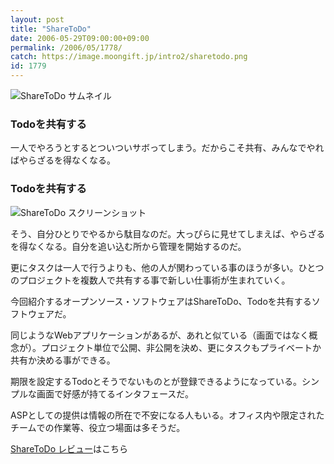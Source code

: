 ```yaml
---
layout: post
title: "ShareToDo"
date: 2006-05-29T09:00:00+09:00
permalink: /2006/05/1778/
catch: https://image.moongift.jp/intro2/sharetodo.png
id: 1779
---
```

 ![ShareToDo サムネイル](https://image.moongift.jp/intro2/sharetodo.t.png "ShareToDo サムネイル")
  

### Todoを共有する
  
一人でやろうとするとついついサボってしまう。だからこそ共有、みんなでやればやらざるを得なくなる。  
<!--more-->  

### Todoを共有する
  

![ShareToDo スクリーンショット](https://image.moongift.jp/intro2/sharetodo.png "ShareToDo スクリーンショット")

  

そう、自分ひとりでやるから駄目なのだ。大っぴらに見せてしまえば、やらざるを得なくなる。自分を追い込む所から管理を開始するのだ。

  

更にタスクは一人で行うよりも、他の人が関わっている事のほうが多い。ひとつのプロジェクトを複数人で共有する事で新しい仕事術が生まれていく。

  

今回紹介するオープンソース・ソフトウェアはShareToDo、Todoを共有するソフトウェアだ。

  

同じようなWebアプリケーションがあるが、あれと似ている（画面ではなく概念が）。プロジェクト単位で公開、非公開を決め、更にタスクもプライベートか共有か決める事ができる。

  

期限を設定するTodoとそうでないものとが登録できるようになっている。シンプルな画面で好感が持てるインタフェースだ。

  

ASPとしての提供は情報の所在で不安になる人もいる。オフィス内や限定されたチームでの作業等、役立つ場面は多そうだ。

  

[ShareToDo レビュー](http://oss.moongift.jp/review/i-1782.html)はこちら

